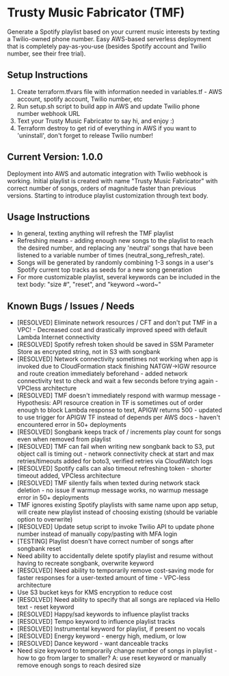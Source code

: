 # Trusty Music Fabricator (TMF)
Generate a Spotify playlist based on your current music interests by texting a Twilio-owned phone number.
Easy AWS-based serverless deployment that is completely pay-as-you-use (besides Spotify account and Twilio number, see their free trial).

## Setup Instructions
1. Create terraform.tfvars file with information needed in variables.tf - AWS account, spotify account, Twilio number, etc
2. Run setup.sh script to build app in AWS and update Twilio phone number webhook URL
3. Text your Trusty Music Fabricator to say hi, and enjoy :) 
4. Terraform destroy to get rid of everything in AWS if you want to 'uninstall', don't forget to release Twilio number!

## Current Version: 1.0.0
Deployment into AWS and automatic integration with Twilio webhook is working. Initial playlist is created with name "Trusty Music Fabricator" with correct number of songs, orders of magnitude faster than previous versions. Starting to introduce playlist customization through text body. 

## Usage Instructions
- In general, texting anything will refresh the TMF playlist
- Refreshing means - adding enough new songs to the playlist to reach the desired number, and replacing any 'neutral' songs that have been listened to a variable number of times (neutral_song_refresh_rate).
- Songs will be generated by randomly combining 1-3 songs in a user's Spotify current top tracks as seeds for a new song generation
- For more customizable playlist, several keywords can be included in the text body: "size #", "reset", and "keyword ~word~"

## Known Bugs / Issues / Needs
- [RESOLVED] Eliminate network resources / CFT and don't put TMF in a VPC! - Decreased cost and drastically improved speed with default Lambda Internet connectivity
- [RESOLVED] Spotify refresh token should be saved in SSM Parameter Store as encrypted string, not in S3 with songbank
- [RESOLVED] Network connectivity sometimes not working when app is invoked due to CloudFormation stack finishing NATGW->IGW resource and route creation immediately beforehand - added network connectivity test to check and wait a few seconds before trying again - VPCless architecture
- [RESOLVED] TMF doesn't immediately respond with warmup message - Hypothesis: API resource creation in TF is sometimes out of order enough to block Lambda response to text, APIGW returns 500 - updated to use trigger for APIGW TF instead of depends per AWS docs - haven't encountered error in 50+ deployments
- [RESOLVED] Songbank keeps track of / increments play count for songs even when removed from playlist
- [RESOLVED] TMF can fail when writing new songbank back to S3, put object call is timing out - network connectivity check at start and max retries/timeouts added for boto3, verified retries via CloudWatch logs
- [RESOLVED] Spotify calls can also timeout refreshing token - shorter timeout added, VPCless architecture
- [RESOLVED] TMF silently fails when texted during network stack deletion - no issue if warmup message works, no warmup message error in 50+ deployments
- TMF ignores existing Spotify playlists with same name upon app setup, will create new playlist instead of choosing existing (should be variable option to overwrite)
- [RESOLVED] Update setup script to invoke Twilio API to update phone number instead of manually copy/pasting with MFA login
- [TESTING] Playlist doesn't have correct number of songs after songbank reset
- Need ability to accidentally delete spotify playlist and resume without having to recreate songbank, overwrite keyword
- [RESOLVED] Need ability to temporarily remove cost-saving mode for faster responses for a user-texted amount of time - VPC-less architecture
- Use S3 bucket keys for KMS encryption to reduce cost 
- [RESOLVED] Need ability to specify that all songs are replaced via Hello text - reset keyword
- [RESOLVED] Happy/sad keywords to influence playlist tracks 
- [RESOLVED] Tempo keyword to influence playlist tracks
- [RESOLVED] Instrumental keyword for playlist, if present no vocals
- [RESOLVED] Energy keyword - energy high, medium, or low
- [RESOLVED] Dance keyword - want danceable tracks
- Need size keyword to temporarily change number of songs in playlist - how to go from larger to smaller? A: use reset keyword or manually remove enough songs to reach desired size